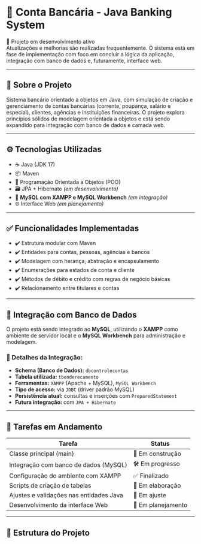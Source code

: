 # 💼 Conta Bancária - Java Banking System

🚧 Projeto em desenvolvimento ativo  
Atualizações e melhorias são realizadas frequentemente. O sistema está em fase de implementação com foco em concluir a lógica da aplicação, integração com banco de dados e, futuramente, interface web.

---

## 🧠 Sobre o Projeto

Sistema bancário orientado a objetos em Java, com simulação de criação e gerenciamento de contas bancárias (corrente, poupança, salário e especial), clientes, agências e instituições financeiras. O projeto explora princípios sólidos de modelagem orientada a objetos e está sendo expandido para integração com banco de dados e camada web.

---

## ⚙️ Tecnologias Utilizadas

- ☕ Java (JDK 17)  
- 📦 Maven  
- 🔄 Programação Orientada a Objetos (POO)  
- 🗃️ JPA + Hibernate *(em desenvolvimento)*  
- 🐬 **MySQL com XAMPP e MySQL Workbench** *(em integração)*  
- 🌐 Interface Web *(em planejamento)*  

---

## ✅ Funcionalidades Implementadas

- ✔️ Estrutura modular com Maven  
- ✔️ Entidades para contas, pessoas, agências e bancos  
- ✔️ Modelagem com herança, abstração e encapsulamento  
- ✔️ Enumerações para estados de conta e cliente  
- ✔️ Métodos de débito e crédito com regras de negócio básicas  
- ✔️ Relacionamento entre titulares e contas  

---

## 🔄 Integração com Banco de Dados

O projeto está sendo integrado ao **MySQL**, utilizando o **XAMPP** como ambiente de servidor local e o **MySQL Workbench** para administração e modelagem.

### 📌 Detalhes da Integração:

- **Schema (Banco de Dados):** `dbcontrolecontas`  
- **Tabela utilizada:** `tbenderecamento`  
- **Ferramentas:** `XAMPP` (Apache + MySQL), `MySQL Workbench`  
- **Tipo de acesso:** via `JDBC` (driver padrão MySQL)  
- **Persistência atual:** consultas e inserções com `PreparedStatement`  
- **Futura integração:** com `JPA + Hibernate`

---

## 🚧 Tarefas em Andamento

| Tarefa                                       | Status          |
|---------------------------------------------|-----------------|
| Classe principal (main)                     | 🔧 Em construção |
| Integração com banco de dados (MySQL)       | 🛠️ Em progresso  |
| Configuração do ambiente com XAMPP          | ✅ Finalizado     |
| Scripts de criação de tabelas               | 🧱 Em elaboração  |
| Ajustes e validações nas entidades Java     | 🧪 Em ajuste      |
| Desenvolvimento da interface Web            | 🔮 Em planejamento |

---

## 📂 Estrutura do Projeto


